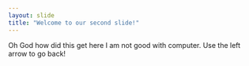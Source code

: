 ```yaml
---
layout: slide
title: "Welcome to our second slide!"
---
```

Oh God how did this get here I am not good with computer.
Use the left arrow to go back!
